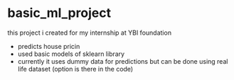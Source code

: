 # basic_ml_project
this project i created for my internship at YBI foundation
- predicts house pricin
- used basic models of sklearn library
- currently it uses dummy data for predictions but can be done using real life dataset (option is there in the code)
